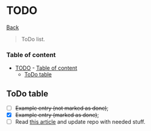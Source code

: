 
# TODO

[Back](../README.md)

> ToDo list.

### Table of content

- [TODO](#todo)
		- [Table of content](#table-of-content)
	- [ToDo table](#todo-table)

## ToDo table

- [ ] ~~Example entry (not marked as done)~~;
- [x] ~~Example entry (marked as done)~~;
- [ ] Read [this article](https://stackoverflow.com/questions/60507097/is-there-an-overview-of-what-can-go-into-a-github-dot-github-directory) and update repo with needed stuff.
